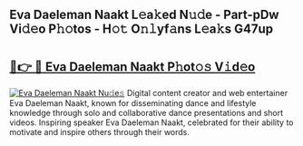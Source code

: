 ## Eva Daeleman Naakt L𝚎a𝚔ed N𝚞𝚍e - Part-pDw Vi𝚍𝚎o P𝚑𝚘tos - H𝚘𝚝 O𝚗𝚕yf𝚊ns L𝚎a𝚔s G47up

# <h2><a href="http://kfeizo.oniu.top/?m=Eva+Daeleman+Naakt">🔗👉 🔴 Eva Daeleman Naakt P𝚑ot𝚘𝚜 V𝚒d𝚎o</a></h2>

[![Eva Daeleman Naakt Nu𝚍e𝚜](https://i.imgur.com/0qMVB7G.gif)](http://kfeizo.oniu.top/?m=Eva+Daeleman+Naakt)
Digital content creator and web entertainer Eva Daeleman Naakt, known for disseminating dance and lifestyle knowledge through solo and collaborative dance presentations and short videos. Inspiring speaker Eva Daeleman Naakt, celebrated for their ability to motivate and inspire others through their words.  
